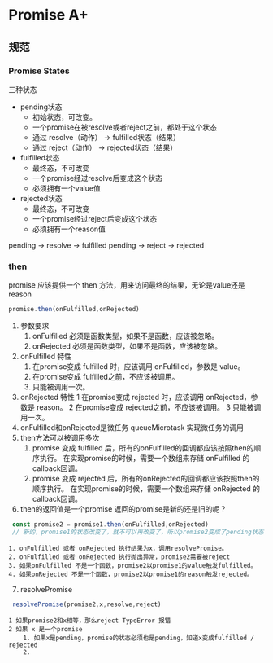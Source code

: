 # Promise A+

## 规范

### Promise States

三种状态
+ pending状态
	+ 初始状态，可改变。
	+ 一个promise在被resolve或者reject之前，都处于这个状态
	+ 通过 resolve（动作） -> fulfilled状态（结果）
	+ 通过 reject（动作） -> rejected状态（结果）
+ fulfilled状态
	+ 最终态，不可改变
	+ 一个promise经过resolve后变成这个状态
	+ 必须拥有一个value值
+ rejected状态
	+ 最终态，不可改变
	+ 一个promise经过reject后变成这个状态
	+ 必须拥有一个reason值

pending -> resolve -> fulfilled
pending -> reject -> rejected

### then

promise 应该提供一个 then 方法，用来访问最终的结果，无论是value还是reason

```js
promise.then(onFulfilled,onRejected)
```

1. 参数要求
	1. onFulfilled 必须是函数类型，如果不是函数，应该被忽略。
	1. onRejected 必须是函数类型，如果不是函数，应该被忽略。
2. onFulfilled 特性
	1. 在promise变成 fulfilled 时，应该调用 onFulfilled，参数是 value。
	2. 在promise变成 fulfilled之前，不应该被调用。
	3. 只能被调用一次。
3. onRejected 特性
	1 在promise变成 rejected 时，应该调用 onRejected，参数是 reason。
	2 在promise变成 rejected之前，不应该被调用。
	3 只能被调用一次。
4. onFulfilled和onRejected是微任务
	queueMicrotask 实现微任务的调用
5. then方法可以被调用多次
	1. promise 变成 fulfilled 后，所有的onFulfilled的回调都应该按照then的顺序执行。
	在实现promise的时候，需要一个数组来存储 onFulfilled 的callback回调。
	2. promise 变成 rejected 后，所有的onRejected的回调都应该按照then的顺序执行。
	在实现promise的时候，需要一个数组来存储 onRejected 的callback回调。
6. then的返回值是一个promise
	返回的promise是新的还是旧的呢？
```js
 const promise2 = promise1.then(onFulfilled,onRejected)
 // 新的，promise1的状态改变了，就不可以再改变了，所以promise2变成了pending状态
```
	1. onFulfilled 或者 onRejected 执行结果为x，调用resolvePromise。
	2. onFulfilled 或者 onRejected 执行抛出异常，promise2需要被reject
	3. 如果onFulfilled 不是一个函数，promise2以promise1的value触发fulfilled。
	4. 如果onRejected 不是一个函数，promise2以promise1的reason触发rejected。
7. resolvePromise
```js 
 resolvePromise(promise2,x,resolve,reject)
```
	1 如果promise2和x相等，那么reject TypeError 报错
	2 如果 x 是一个promise
		1. 如果x是pending，promise的状态必须也是pending，知道x变成fulfilled / rejected
		2. 
 